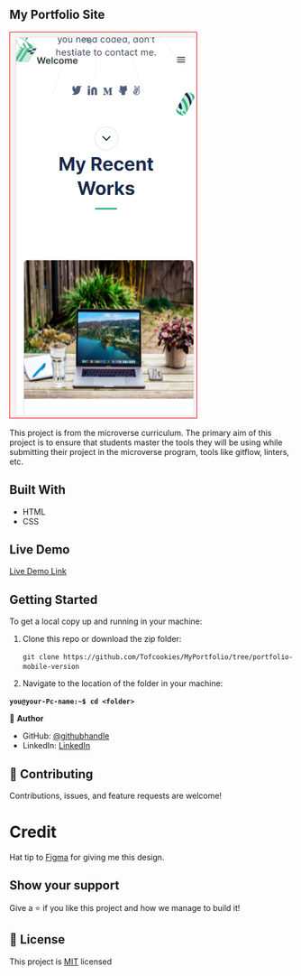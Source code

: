 ## My Portfolio Site

![](PortfolioImage.PNG)

This project is from the microverse curriculum. The primary aim of this project is to ensure that students master the tools they will be using while submitting their project in the microverse program, tools like gitflow, linters, etc.

## Built With

- HTML
- CSS

## Live Demo

[Live Demo Link](https://tofcookies.github.io/MyPortfolio/)

## Getting Started

To get a local copy up and running in your machine:
1. Clone this repo or download the zip folder:

   ``git clone https://github.com/Tofcookies/MyPortfolio/tree/portfolio-mobile-version``
2. Navigate to the location of the folder in your machine:

 **``you@your-Pc-name:~$ cd <folder>``**

👤 **Author**

- GitHub: [@githubhandle](https://github.com/Tofcookies)
- LinkedIn: [LinkedIn](https://www.linkedin.com/in/oluwatofunmi-alugbin-a7aab9215/)


## 🤝 Contributing

Contributions, issues, and feature requests are welcome!

# Credit

Hat tip to [Figma](https://www.figma.com/file/l7SqJ3ZfkAKih9sFxvWSR4/Microverse-Student-Project-1?node-id=1%3A468) for giving me this design.

## Show your support

Give a ⭐ if you like this project and how we manage to build it!

## 📝 License

This project is [MIT](./MIT.md) licensed
